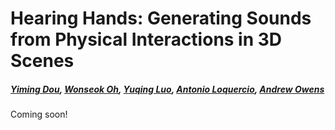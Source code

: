 # Hearing Hands: Generating Sounds from Physical Interactions in 3D Scenes

##### [Yiming Dou](https://www.yimingdou.com/), [Wonseok Oh](https://prbs5kong.github.io/), [Yuqing Luo](https://www.linkedin.com/in/yuqing-luo-452715249/), [Antonio Loquercio](https://antonilo.github.io/), [Andrew Owens](https://andrewowens.com/)

Coming soon!